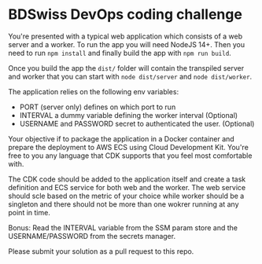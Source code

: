 # BDSwiss DevOps coding challenge
You're presented with a typical web application which consists of a web server and a worker.
To run the app you will need NodeJS 14+. Then you need to run `npm install` and finally build the app with `npm run build`.

Once you build the app the `dist/` folder will contain the transpiled server and worker that you can start with `node dist/server` and `node dist/worker`.

The application relies on the following env variables:

* PORT (server only) defines on which port to run
* INTERVAL a dummy variable defining the worker interval (Optional)
* USERNAME and PASSWORD secret to authenticated the user. (Optional)

Your objective if to package the application in a Docker container and prepare the deployment to AWS ECS using Cloud Development Kit. You're free to you any language that CDK supports that you feel most comfortable with.

The CDK code should be added to the application itself and create a task definition and ECS service for both web and the worker. The web service should scle based on the metric of your choice while worker should be a singleton and there should not be more than one wokrer running at any point in time.

Bonus: Read the INTERVAL variable from the SSM param store and the USERNAME/PASSWORD from the secrets manager.

Please submit your solution as a pull request to this repo.
